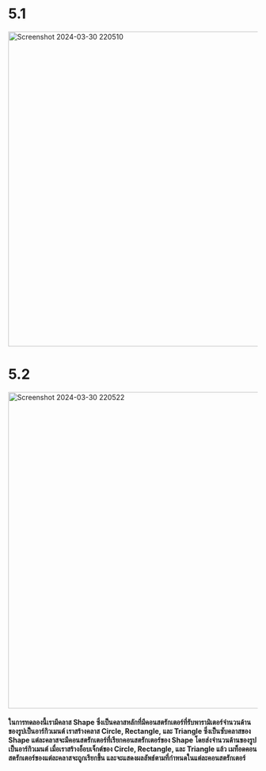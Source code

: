 # 5.1
<img width="636" alt="Screenshot 2024-03-30 220510" src="https://github.com/anndyyzzz/03376836-OOP-2566-Lab-10/assets/144866059/ec21cfa7-a860-4eb9-bae6-9040d3ddb7a0">

# 5.2
<img width="639" alt="Screenshot 2024-03-30 220522" src="https://github.com/anndyyzzz/03376836-OOP-2566-Lab-10/assets/144866059/795a2410-214e-46be-9777-cdac86d7eb6e">

#### ในการทดลองนี้เรามีคลาส Shape ซึ่งเป็นคลาสหลักที่มีคอนสตรักเตอร์ที่รับพารามิเตอร์จำนวนด้านของรูปเป็นอาร์กิวเมนต์ เราสร้างคลาส Circle, Rectangle, และ Triangle ซึ่งเป็นซับคลาสของ Shape แต่ละคลาสจะมีคอนสตรักเตอร์ที่เรียกคอนสตรักเตอร์ของ Shape โดยส่งจำนวนด้านของรูปเป็นอาร์กิวเมนต์ เมื่อเราสร้างอ็อบเจ็กต์ของ Circle, Rectangle, และ Triangle แล้ว เมท็อดคอนสตรักเตอร์ของแต่ละคลาสจะถูกเรียกขึ้น และจะแสดงผลลัพธ์ตามที่กำหนดในแต่ละคอนสตรักเตอร์
